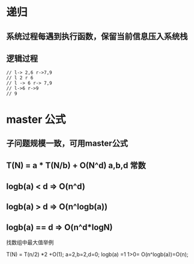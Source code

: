 # 递归

## 系统过程每遇到执行函数，保留当前信息压入系统栈


## 逻辑过程
``` let arr = [ 2, 6, 7 ,9];
// l-> 2,6 r->7,9
// l 2 r 6 
// l -> 6 r-> 7,9
// l->6 r->9
// 9
```

# master 公式
## 子问题规模一致，可用master公式

## T(N) = a * T(N/b) + O(N^d)   a,b,d 常数
## logb(a) < d =>  O(n^d)
## logb(a) > d =>  O(n^logb(a))
## logb(a) == d =>  O(n^d*logN)

找数组中最大值举例

T(N) = T(n/2) *2 +O(1);   a=2,b=2,d=0;   logb(a) =1    1>0= O(n^logb(a))=O(n);


